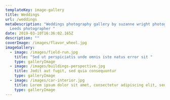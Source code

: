 ```yaml
---
templateKey: image-gallery
title: Weddings
url: /weddings
metaDescription: "Weddings photography gallery by suzanne wright photographer,
  Leeds photographer "
date: 2019-03-10T16:36:02.165Z
description: ""
coverImage: /images/flavor_wheel.jpg
imageGallery:
  - image: /images/field-run.jpg
    title: "Sed ut perspiciatis unde omnis iste natus error sit "
    type: galleryImage
  - image: /images/buildings-perspective.jpg
    title: Jodit aut fugit, sed quia consequuntur
    type: galleryImage
  - image: /images/car-interior.jpg
    title: Lorem ipsum dolor sit amet, consectetur adipiscing elit, sed do ei
    type: galleryImage
---
```

